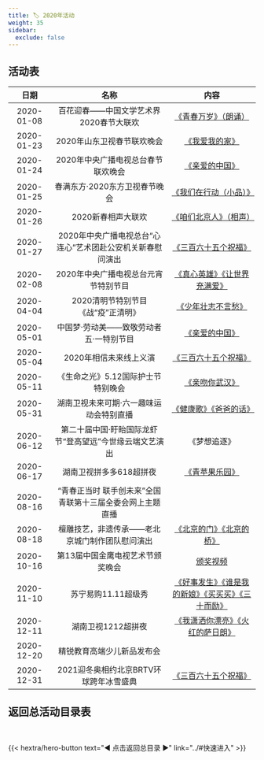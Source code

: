 ```yaml
---
title: 🏷️ 2020年活动
weight: 35
sidebar:
  exclude: false
---
```


## 活动表

|日期|名称|内容|
|:-----:|:-----:|:-----:|
|2020-01-08|百花迎春——中国文学艺术界2020春节大联欢|[《青春万岁》（朗诵）](../2020/20200108/)|
|2020-01-23|2020年山东卫视春节联欢晚会|[《我爱我的家》](../2020/20200124/#2020年山东卫视春节联欢晚会)|
|2020-01-24|2020年中央广播电视总台春节联欢晚会|[《亲爱的中国》](../2020/20200124/#2020年中央广播电视总台春节联欢晚会)|
|2020-01-25|春满东方·2020东方卫视春节晚会|[《我们在行动（小品）》](../2020/20200124/#春满东方2020东方卫视春节晚会)|
|2020-01-26|2020新春相声大联欢|[《咱们北京人》（相声）](../2020/20200126/)|
|2020-01-27|2020年中央广播电视总台“心连心”艺术团赴公安机关新春慰问演出|[《三百六十五个祝福》](../2020/20200127/)|
|2020-02-08|2020年中央广播电视总台元宵节特别节目|[《真心英雄》《让世界充满爱》](../2020/20200208/)|
|2020-04-04|2020清明节特别节目《战“疫”正清明》|[《少年壮志不言愁》](../2020/20200404/)|
|2020-05-01|中国梦·劳动美——致敬劳动者五·一特别节目|[《亲爱的中国》](../2020/20200501/)|
|2020-05-04|2020年相信未来线上义演|[《三百六十五个祝福》](../2020/20200504/)|
|2020-05-11|《生命之光》5.12国际护士节特别晚会|[《亲吻你武汉》](../2020/20200511/)|
|2020-05-31|湖南卫视未来可期·六一趣味运动会特别直播|[《健康歌》《爸爸的话》](../2020/20200531/)|
|2020-06-12|第二十届中国·盱眙国际龙虾节“登高望远”今世缘云端文艺演出|《梦想追逐》|
|2020-06-17|湖南卫视拼多多618超拼夜|[《青苹果乐园》](../2020/20200617/)|
|2020-08-16|“青春正当时 联手创未来”全国青联第十三届全委会网上主题直播||
|2020-08-18|檀雕技艺，非遗传承——老北京城门制作团队慰问演出|[《北京的门》《北京的桥》](../2020/20200818/)|
|2020-10-16|第13届中国金鹰电视艺术节颁奖晚会|[颁奖视频](../2020/20201016/)|
|2020-11-10|苏宁易购11.11超级秀|[《好事发生》《谁是我的新娘》《买买买》《三十而励》](../2020/20201110/)|
|2020-12-11|湖南卫视1212超拼夜|[《我潇洒你漂亮》《火红的萨日朗》](../2020/20201211/)|
|2020-12-20|精锐教育高端少儿新品发布会||
|2020-12-31|2021迎冬奥相约北京BRTV环球跨年冰雪盛典|[《三百六十五个祝福》](../2020/20201231/)|

## 返回总活动目录表

<br>

{{< hextra/hero-button text="◀ 点击返回总目录 ▶" link="../#快速进入" >}}